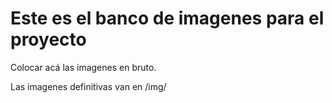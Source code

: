 # Este es el banco de imagenes para el proyecto #
Colocar acá las imagenes en bruto.

Las imagenes definitivas van en /img/
